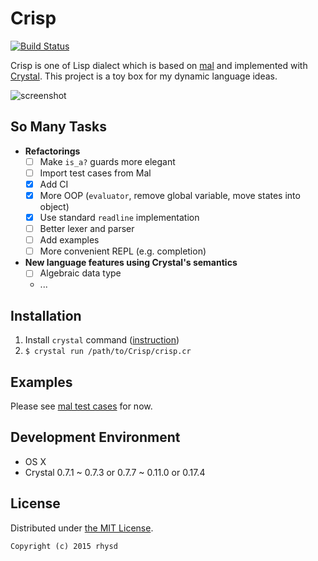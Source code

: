 Crisp
=====

[![Build Status](https://travis-ci.org/rhysd/Crisp.svg?branch=master)](https://travis-ci.org/rhysd/Crisp)

Crisp is one of Lisp dialect which is based on [mal](https://github.com/kanaka/mal) and implemented with [Crystal](https://github.com/manastech/crystal).
This project is a toy box for my dynamic language ideas.

![screenshot](https://raw.githubusercontent.com/rhysd/screenshots/master/Crisp/crisp.gif)

## So Many Tasks

- __Refactorings__
  - [ ] Make `is_a?` guards more elegant
  - [ ] Import test cases from Mal
  - [x] Add CI
  - [x] More OOP (`evaluator`, remove global variable, move states into object)
  - [x] Use standard `readline` implementation
  - [ ] Better lexer and parser
  - [ ] Add examples
  - [ ] More convenient REPL (e.g. completion)
- __New language features using Crystal's semantics__
  - [ ] Algebraic data type
  - ...

## Installation

1. Install `crystal` command ([instruction](http://crystal-lang.org/docs/installation/index.html))
2. `$ crystal run /path/to/Crisp/crisp.cr`

## Examples

Please see [mal test cases](https://github.com/rhysd/Crisp/tree/master/spec/crisp/mal_specs/tests) for now.

## Development Environment

- OS X
- Crystal 0.7.1 ~ 0.7.3 or 0.7.7 ~ 0.11.0 or 0.17.4

## License

Distributed under [the MIT License](http://opensource.org/licenses/MIT).

```
Copyright (c) 2015 rhysd
```

